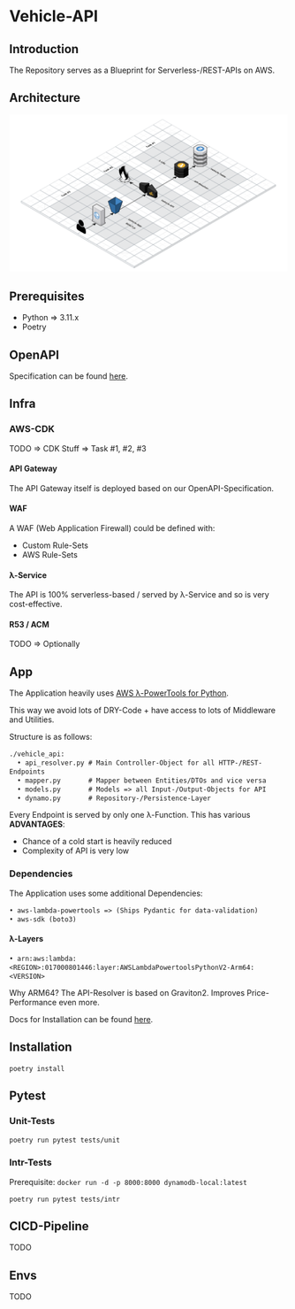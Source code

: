 # Vehicle-API

## Introduction

The Repository serves as a Blueprint for Serverless-/REST-APIs on AWS.

## Architecture

<p align="center">
  <img src="../docs/dynamodb.PNG">
</p>

## Prerequisites

- Python => 3.11.x
- Poetry

## OpenAPI

Specification can be found [here](./openapi.yml).

## Infra

### AWS-CDK

TODO => CDK Stuff => Task #1, #2, #3

#### API Gateway

The API Gateway itself is deployed based on our OpenAPI-Specification.

#### WAF

A WAF (Web Application Firewall) could be defined with:
- Custom Rule-Sets
- AWS    Rule-Sets

#### λ-Service

The API is 100% serverless-based / served by λ-Service and so is very cost-effective.

#### R53 / ACM

TODO => Optionally

## App

The Application heavily uses [AWS λ-PowerTools for Python](https://docs.powertools.aws.dev/lambda/python/latest/).

This way we avoid lots of DRY-Code + have access to lots of Middleware and Utilities.

Structure is as follows:
```
./vehicle_api:
  • api_resolver.py # Main Controller-Object for all HTTP-/REST-Endpoints
  • mapper.py       # Mapper between Entities/DTOs and vice versa
  • models.py       # Models => all Input-/Output-Objects for API
  • dynamo.py       # Repository-/Persistence-Layer
```

Every Endpoint is served by only one λ-Function. This has various **ADVANTAGES**:

- Chance     of a cold start is heavily reduced
- Complexity of API is very low

### Dependencies

The Application uses some additional Dependencies:

```
• aws-lambda-powertools => (Ships Pydantic for data-validation)
• aws-sdk (boto3)
```

#### λ-Layers

```
• arn:aws:lambda:<REGION>:017000801446:layer:AWSLambdaPowertoolsPythonV2-Arm64:<VERSION>
```

Why ARM64? The API-Resolver is based on Graviton2. Improves Price-Performance even more.

Docs for Installation can be found [here](https://docs.powertools.aws.dev/lambda/python/latest/#install).

## Installation

```
poetry install
```

## Pytest

### Unit-Tests

```
poetry run pytest tests/unit
```

### Intr-Tests

Prerequisite: `docker run -d -p 8000:8000 dynamodb-local:latest`

```
poetry run pytest tests/intr
```

## CICD-Pipeline

TODO

## Envs

TODO
